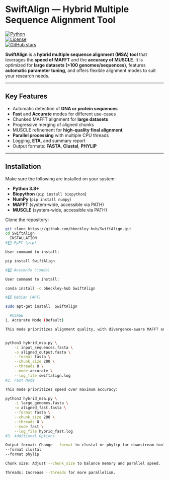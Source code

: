 # SwiftAlign — Hybrid Multiple Sequence Alignment Tool

[![Python](https://img.shields.io/badge/python-3.8%2B-blue.svg)](https://www.python.org/)  
[![License](https://img.shields.io/badge/license-MIT-green.svg)](LICENSE)  
[![GitHub stars](https://img.shields.io/github/stars/bbeckley-hub/SwiftAlign?style=social)](https://github.com/bbeckley-hub/SwiftAlign/stargazers)

**SwiftAlign** is a **hybrid multiple sequence alignment (MSA) tool** that leverages the **speed of MAFFT** and the **accuracy of MUSCLE**. It is optimized for **large datasets (>100 genomes/sequences)**, features **automatic parameter tuning**, and offers flexible alignment modes to suit your research needs.

---

## Key Features

- Automatic detection of **DNA or protein sequences**  
- **Fast** and **Accurate** modes for different use-cases  
- Chunked MAFFT alignment for **large datasets**  
- Progressive merging of aligned chunks  
- MUSCLE refinement for **high-quality final alignment**  
- **Parallel processing** with multiple CPU threads  
- Logging, **ETA**, and summary report  
- Output formats: **FASTA**, **Clustal**, **PHYLIP**  

---

## Installation

Make sure the following are installed on your system:

- **Python 3.8+**  
- **Biopython** (`pip install biopython`)  
- **NumPy** (`pip install numpy`)  
- **MAFFT** (system-wide, accessible via PATH)  
- **MUSCLE** (system-wide, accessible via PATH)  

Clone the repository:

```bash
git clone https://github.com/bbeckley-hub/SwiftAlign.git
cd SwiftAlign
  INSTALLATION
#1️⃣ PyPI (pip)

User command to install:

pip install SwiftAlign

#2️⃣ Anaconda (conda)

User command to install:

conda install -c bbeckley-hub SwiftAlign

#3️⃣ Debian (APT)

sudo apt-get install  SwiftAlign

  #USAGE
1. Accurate Mode (Default)

This mode prioritizes alignment quality, with divergence-aware MAFFT and MUSCLE parameters:


python3 hybrid_msa.py \
    -i input_sequences.fasta \
    -o aligned_output.fasta \
    --format fasta \
    --chunk_size 200 \
    --threads 8 \
    --mode accurate \
    --log_file swiftalign.log
#2. Fast Mode

This mode prioritizes speed over maximum accuracy:

python3 hybrid_msa.py \
    -i large_genomes.fasta \
    -o aligned_fast.fasta \
    --format fasta \
    --chunk_size 200 \
    --threads 8 \
    --mode fast \
    --log_file hybrid_fast.log
#3. Additional Options

Output format: Change --format to clustal or phylip for downstream tools:
--format clustal
--format phylip

Chunk size: Adjust --chunk_size to balance memory and parallel speed.

Threads: Increase --threads for more parallelism.


